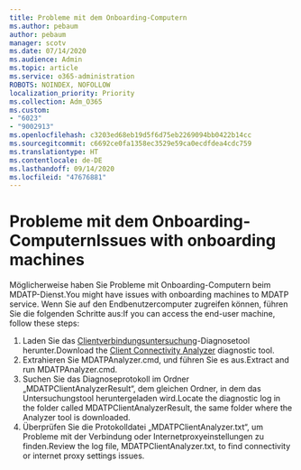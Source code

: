 ```yaml
---
title: Probleme mit dem Onboarding-Computern
ms.author: pebaum
author: pebaum
manager: scotv
ms.date: 07/14/2020
ms.audience: Admin
ms.topic: article
ms.service: o365-administration
ROBOTS: NOINDEX, NOFOLLOW
localization_priority: Priority
ms.collection: Adm_O365
ms.custom:
- "6023"
- "9002913"
ms.openlocfilehash: c3203ed68eb19d5f6d75eb2269094bb0422b14cc
ms.sourcegitcommit: c6692ce0fa1358ec3529e59ca0ecdfdea4cdc759
ms.translationtype: HT
ms.contentlocale: de-DE
ms.lasthandoff: 09/14/2020
ms.locfileid: "47676881"
---
```

# <a name="issues-with-onboarding-machines"></a><span data-ttu-id="cbf99-102">Probleme mit dem Onboarding-Computern</span><span class="sxs-lookup"><span data-stu-id="cbf99-102">Issues with onboarding machines</span></span>

<span data-ttu-id="cbf99-103">Möglicherweise haben Sie Probleme mit Onboarding-Computern beim MDATP-Dienst.</span><span class="sxs-lookup"><span data-stu-id="cbf99-103">You might have issues with onboarding machines to MDATP service.</span></span> <span data-ttu-id="cbf99-104">Wenn Sie auf den Endbenutzercomputer zugreifen können, führen Sie die folgenden Schritte aus:</span><span class="sxs-lookup"><span data-stu-id="cbf99-104">If you can access the end-user machine, follow these steps:</span></span>

1. <span data-ttu-id="cbf99-105">Laden Sie das [Clientverbindungsuntersuchung](https://aka.ms/mdatpanalyzer)-Diagnosetool herunter.</span><span class="sxs-lookup"><span data-stu-id="cbf99-105">Download the [Client Connectivity Analyzer](https://aka.ms/mdatpanalyzer) diagnostic tool.</span></span>
2. <span data-ttu-id="cbf99-106">Extrahieren Sie MDATPAnalyzer.cmd, und führen Sie es aus.</span><span class="sxs-lookup"><span data-stu-id="cbf99-106">Extract and run MDATPAnalyzer.cmd.</span></span>
3. <span data-ttu-id="cbf99-107">Suchen Sie das Diagnoseprotokoll im Ordner „MDATPClientAnalyzerResult“, dem gleichen Ordner, in dem das Untersuchungstool heruntergeladen wird.</span><span class="sxs-lookup"><span data-stu-id="cbf99-107">Locate the diagnostic log in the folder called MDATPClientAnalyzerResult, the same folder where the Analyzer tool is downloaded.</span></span>
4. <span data-ttu-id="cbf99-108">Überprüfen Sie die Protokolldatei „MDATPClientAnalyzer.txt“, um Probleme mit der Verbindung oder Internetproxyeinstellungen zu finden.</span><span class="sxs-lookup"><span data-stu-id="cbf99-108">Review the log file, MDATPClientAnalyzer.txt, to find connectivity or internet proxy settings issues.</span></span>